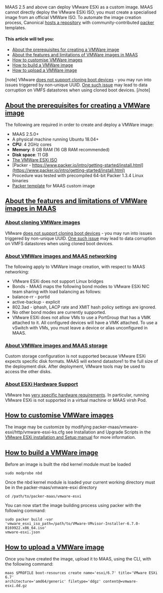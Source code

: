 <!-- "How to employ VMWare images" -->
MAAS 2.5 and above can deploy VMware ESXi as a custom image. MAAS cannot directly deploy the VMware ESXi ISO; you must create a specialised image from an official VMWare ISO. To automate the image creation process, Canonical [hosts a repository](https://github.com/canonical/packer-maas) with community-contributed [packer](https://www.packer.io/) templates.

#### This article will tell you:

- [About the prerequisites for creating a VMWare image](#heading--prerequisites-to-create-the-images)
- [About the features and limitations of VMWare images in MAAS](#heading--features-and-limitations)
- [How to customise VMWare images](#heading--customising-the-image)
- [How to build a VMWare image](#heading--building-an-image)
- [How to upload a VMWare image](#heading--uploading-an-image)

[note]
VMware [does not support cloning boot devices](https://kb.vmware.com/s/article/84280) - you may run into issues triggered by non-unique UUID.  [One such issue](https://kb.vmware.com/s/article/84349) may lead to data corruption on VMFS datastores when using cloned boot devices.
[/note]

<a href="#heading--prerequisites-to-create-the-images"><h2 id="heading--prerequisites-to-create-the-images">About the prerequisites for creating a VMWare image</h2></a>

The following are required in order to create and deploy a VMWare image:

- MAAS 2.5.0+
- A physical machine running Ubuntu 18.04+
- **CPU**: 4 2GHz cores
- **Memory**: 8 GB RAM (16 GB RAM recommended)
- **Disk space**: 11 GB
- [The VMWare ESXi ISO](https://my.vmware.com/en/web/vmware/evalcenter?p=free-esxi6)
- [Packer - https://www.packer.io/intro/getting-started/install.html](https://www.packer.io/intro/getting-started/install.html)
- Procedure was tested with precompiled 64-bit Packer 1.3.4 Linux binaries
- <a href="https://github.com/canonical/packer-maas">Packer template</a> for MAAS custom image

<a href="#heading--features-and-limitations"><h2 id="heading--features-and-limitations">About the features and limitations of VMWare images in MAAS</h2></a>

<a href="#heading--no-cloning-support"><h3 id="heading--no-cloning-support">About cloning VMWare images</h3></a>

VMware [does not support cloning boot devices](https://kb.vmware.com/s/article/84280) - you may run into issues triggered by non-unique UUID.  [One such issue](https://kb.vmware.com/s/article/84349) may lead to data corruption on VMFS datastores when using cloned boot devices.

<a href="#heading--networking"><h3 id="heading--networking">About VMWare images and MAAS networking</h3></a>

The following apply to VMWare image creation, with respect to MAAS networking:

- VMware ESXi does not support Linux bridges
- Bonds - MAAS maps the following bond modes to VMware ESXi NIC team sharing with load balancing as follows:
- balance-rr - portid
- active-backup - explicit
- 802.3ad - iphash, LACP rate and XMIT hash policy settings are ignored.
- No other bond modes are currently supported.
- VMware ESXi does not allow VMs to use a PortGroup that has a VMK attached to it. All configured devices will have a VMK attached. To use a vSwitch with VMs, you must leave a device or alias unconfigured in MAAS.

<a href="#heading--storage"><h3 id="heading--storage">About VMWare images and MAAS storage</h3></a>

Custom storage configuration is not supported because VMware ESXi expects specific disk formats. MAAS will extend datastore1 to the full size of the deployment disk. After deployment, VMware tools may be used to access the other disks.

<a href="#heading--esxi-hardware-support"><h3 id="heading--esxi-hardware-support">About ESXi Hardware Support</h3></a>

VMware has [very specific hardware requirements](https://www.vmware.com/resources/compatibility/search.php). In particular, running VMware ESXi is not supported in a virtual machine or MAAS virsh Pod.

<a href="#heading--customising-the-image"><h2 id="heading--customising-the-image">How to customise VMWare images</h2></a>

The image may be customize by modifying packer-maas/vmware-esxi/http/vmware-esxi-ks.cfg see Installation and Upgrade Scripts in the [VMware ESXi installation and Setup manual](https://docs.vmware.com/en/VMware-vSphere/6.7/vsphere-esxi-67-installation-setup-guide.pdf) for more information.

<a href="#heading--building-an-image"><h2 id="heading--building-an-image">How to build a VMWare image</h2></a>

Before an image is built the nbd kernel module must be loaded

    sudo modprobe nbd

Once the nbd kernel module is loaded your current working directory must be in the packer-maas/vmware-esxi directory

    cd /path/to/packer-maas/vmware-esxi

You can now start the image building process using packer with the following command:

    sudo packer build -var
    'vmware_esxi_iso_path=/path/to/VMware-VMvisor-Installer-6.7.0-8169922.x86_64.iso'
    vmware-esxi.json

<a href="#heading--uploading-an-image"><h2 id="heading--uploading-an-image">How to upload a VMWare image</h2></a>

Once you have created the image, upload it to MAAS, using the CLI, with the following command:

    maas $PROFILE boot-resources create name='esxi/6.7' title='VMware ESXi 6.7'
    architecture='amd64/generic' filetype='ddgz' content@=vmware-esxi.dd.gz

